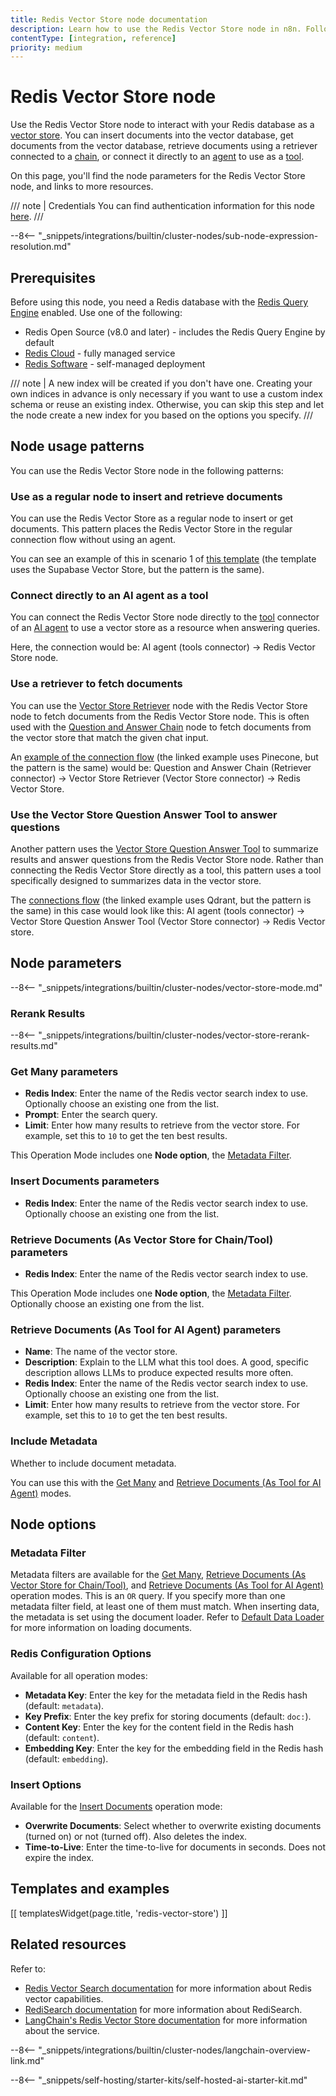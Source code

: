 ```yaml
---
title: Redis Vector Store node documentation
description: Learn how to use the Redis Vector Store node in n8n. Follow technical documentation to integrate Redis Vector Store node into your workflows.
contentType: [integration, reference]
priority: medium
---
```


# Redis Vector Store node

Use the Redis Vector Store node to interact with your Redis database as a [vector store](/glossary.md#ai-vector-store). You can insert documents into the vector database, get documents from the vector database, retrieve documents using a retriever connected to a [chain](/glossary.md#ai-chain), or connect it directly to an [agent](/glossary.md#ai-agent) to use as a [tool](/glossary.md#ai-tool).

On this page, you'll find the node parameters for the Redis Vector Store node, and links to more resources.

/// note | Credentials
You can find authentication information for this node [here](/integrations/builtin/credentials/redis.md).
///

--8<-- "_snippets/integrations/builtin/cluster-nodes/sub-node-expression-resolution.md"

## Prerequisites
Before using this node, you need a Redis database with the [Redis Query Engine](https://redis.io/docs/latest/develop/ai/search-and-query/?utm_source=n8n&utm_medium=docs) enabled. Use one of the following:
   - Redis Open Source (v8.0 and later) - includes the Redis Query Engine by default 
   - [Redis Cloud](https://cloud.redis.io/?utm_source=n8n&utm_medium=docs) - fully managed service 
   - [Redis Software](https://redis.io/software/?utm_source=n8n&utm_medium=docs) - self-managed deployment

/// note | A new index will be created if you don't have one.
Creating your own indices in advance is only necessary if you want to use a custom index schema or reuse an existing index.
Otherwise, you can skip this step and let the node create a new index for you based on the options you specify.
///

## Node usage patterns

You can use the Redis Vector Store node in the following patterns:

### Use as a regular node to insert and retrieve documents

You can use the Redis Vector Store as a regular node to insert or get documents. This pattern places the Redis Vector Store in the regular connection flow without using an agent.

You can see an example of this in scenario 1 of [this template](https://n8n.io/workflows/2621-ai-agent-to-chat-with-files-in-supabase-storage/) (the template uses the Supabase Vector Store, but the pattern is the same).

### Connect directly to an AI agent as a tool

You can connect the Redis Vector Store node directly to the [tool](/glossary.md#ai-tool) connector of an [AI agent](/integrations/builtin/cluster-nodes/root-nodes/n8n-nodes-langchain.agent/index.md) to use a vector store as a resource when answering queries.

Here, the connection would be: AI agent (tools connector) -> Redis Vector Store node.

### Use a retriever to fetch documents

You can use the [Vector Store Retriever](/integrations/builtin/cluster-nodes/sub-nodes/n8n-nodes-langchain.retrievervectorstore.md) node with the Redis Vector Store node to fetch documents from the Redis Vector Store node. This is often used with the [Question and Answer Chain](/integrations/builtin/cluster-nodes/root-nodes/n8n-nodes-langchain.chainretrievalqa/index.md) node to fetch documents from the vector store that match the given chat input.

An [example of the connection flow](https://n8n.io/workflows/1960-ask-questions-about-a-pdf-using-ai/) (the linked example uses Pinecone, but the pattern is the same) would be: Question and Answer Chain (Retriever connector) -> Vector Store Retriever (Vector Store connector) -> Redis Vector Store.

### Use the Vector Store Question Answer Tool to answer questions

Another pattern uses the [Vector Store Question Answer Tool](/integrations/builtin/cluster-nodes/sub-nodes/n8n-nodes-langchain.toolvectorstore.md) to summarize results and answer questions from the Redis Vector Store node. Rather than connecting the Redis Vector Store directly as a tool, this pattern uses a tool specifically designed to summarizes data in the vector store.

The [connections flow](https://n8n.io/workflows/2464-scale-deal-flow-with-a-pitch-deck-ai-vision-chatbot-and-qdrant-vector-store/) (the linked example uses Qdrant, but the pattern is the same) in this case would look like this: AI agent (tools connector) -> Vector Store Question Answer Tool (Vector Store connector) -> Redis Vector store.

## Node parameters

--8<-- "_snippets/integrations/builtin/cluster-nodes/vector-store-mode.md"

### Rerank Results

--8<-- "_snippets/integrations/builtin/cluster-nodes/vector-store-rerank-results.md"

<!-- vale off -->
### Get Many parameters
<!-- vale on -->

- **Redis Index**: Enter the name of the Redis vector search index to use. Optionally choose an existing one from the list.
- **Prompt**: Enter the search query.
- **Limit**: Enter how many results to retrieve from the vector store. For example, set this to `10` to get the ten best results.

This Operation Mode includes one **Node option**, the [Metadata Filter](#metadata-filter).

### Insert Documents parameters

- **Redis Index**: Enter the name of the Redis vector search index to use. Optionally choose an existing one from the list.

### Retrieve Documents (As Vector Store for Chain/Tool) parameters

- **Redis Index**: Enter the name of the Redis vector search index to use.

This Operation Mode includes one **Node option**, the [Metadata Filter](#metadata-filter). Optionally choose an existing one from the list.

### Retrieve Documents (As Tool for AI Agent) parameters

- **Name**: The name of the vector store.
- **Description**: Explain to the LLM what this tool does. A good, specific description allows LLMs to produce expected results more often.
- **Redis Index**: Enter the name of the Redis vector search index to use. Optionally choose an existing one from the list.
- **Limit**: Enter how many results to retrieve from the vector store. For example, set this to `10` to get the ten best results.

### Include Metadata

Whether to include document metadata.

You can use this with the [Get Many](#get-many-parameters) and [Retrieve Documents (As Tool for AI Agent)](#retrieve-documents-as-tool-for-ai-agent-parameters) modes.

## Node options

### Metadata Filter

Metadata filters are available for the [Get Many](#get-many-parameters), [Retrieve Documents (As Vector Store for Chain/Tool)](#retrieve-documents-as-vector-store-for-chaintool-parameters), and [Retrieve Documents (As Tool for AI Agent)](#retrieve-documents-as-tool-for-ai-agent-parameters) operation modes.
This is an `OR` query. If you specify more than one metadata filter field, at least one of them must match.
When inserting data, the metadata is set using the document loader. Refer to [Default Data Loader](/integrations/builtin/cluster-nodes/sub-nodes/n8n-nodes-langchain.documentdefaultdataloader.md) for more information on loading documents.

### Redis Configuration Options

Available for all operation modes:

- **Metadata Key**: Enter the key for the metadata field in the Redis hash (default: `metadata`).
- **Key Prefix**: Enter the key prefix for storing documents (default: `doc:`).
- **Content Key**: Enter the key for the content field in the Redis hash (default: `content`).
- **Embedding Key**: Enter the key for the embedding field in the Redis hash (default: `embedding`).

### Insert Options

Available for the [Insert Documents](#insert-documents-parameters) operation mode:

- **Overwrite Documents**: Select whether to overwrite existing documents (turned on) or not (turned off). Also deletes the index.
- **Time-to-Live**: Enter the time-to-live for documents in seconds. Does not expire the index.

## Templates and examples

<!-- see https://www.notion.so/n8n/Pull-in-templates-for-the-integrations-pages-37c716837b804d30a33b47475f6e3780 -->
[[ templatesWidget(page.title, 'redis-vector-store') ]]

## Related resources

Refer to:

- [Redis Vector Search documentation](https://redis.io/docs/latest/develop/ai/search-and-query/vectors/) for more information about Redis vector capabilities.
- [RediSearch documentation](https://redis.io/docs/latest/develop/interact/search-and-query/) for more information about RediSearch.
- [LangChain's Redis Vector Store documentation](https://js.langchain.com/docs/integrations/vectorstores/redis) for more information about the service.

--8<-- "_snippets/integrations/builtin/cluster-nodes/langchain-overview-link.md"

--8<-- "_snippets/self-hosting/starter-kits/self-hosted-ai-starter-kit.md"
